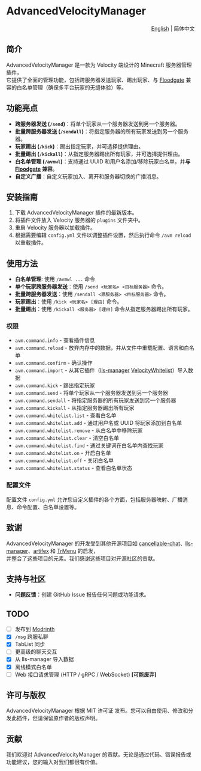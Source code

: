 # AdvancedVelocityManager

<div align="right">
  <a title="English" href="./README.md" >English</a>
  |
  简体中文
</div>

## 简介

AdvancedVelocityManager 是一款为 Velocity 端设计的 Minecraft 服务器管理插件，<br>
它提供了全面的管理功能，包括跨服务器发送玩家、踢出玩家、与 [Floodgate](https://geysermc.org/wiki/floodgate/) 兼容的白名单管理（确保多平台玩家的无缝体验）等。

## 功能亮点

- **跨服务器发送 (`/send`)**：将单个玩家从一个服务器发送到另一个服务器。
- **批量跨服务器发送 (`/sendall`)**：将指定服务器的所有玩家发送到另一个服务器。
- **玩家踢出 (`/kick`)**：踢出指定玩家，并可选择提供理由。
- **批量踢出 (`/kickall`)**：从指定服务器踢出所有玩家，并可选择提供理由。
- **白名单管理 (`/avmwl`)**：支持通过 UUID 和用户名添加/移除玩家白名单，并**与 [Floodgate](https://geysermc.org/wiki/floodgate/) 兼容**。
- **自定义广播**：自定义玩家加入、离开和服务器切换的广播消息。

## 安装指南

1. 下载 AdvancedVelocityManager 插件的最新版本。
2. 将插件文件放入 Velocity 服务器的 `plugins` 文件夹中。
3. 重启 Velocity 服务器以加载插件。
4. 根据需要编辑 `config.yml` 文件以调整插件设置，然后执行命令 `/avm reload` 以重载插件。

## 使用方法

- **白名单管理**: 使用 `/avmwl ...` 命令
- **单个玩家跨服务器发送**：使用 `/send <玩家名> <目标服务器>` 命令。
- **批量跨服务器发送**：使用 `/sendall <源服务器> <目标服务器>` 命令。
- **玩家踢出**：使用 `/kick <玩家名> [理由]` 命令。
- **批量踢出**：使用 `/kickall <服务器> [理由]` 命令从指定服务器踢出所有玩家。

### 权限

- `avm.command.info` - 查看插件信息
- `avm.command.reload` - 放弃内存中的数据，并从文件中重载配置、语言和白名单
- `avm.command.confirm` - 确认操作
- `avm.command.import` - 从其它插件（[lls-manager](https://github.com/plusls/lls-manager) [VelocityWhitelist](https://gitee.com/virtual-qu-an/velocity-whitelist)）导入数据
- `avm.command.kick` - 踢出指定玩家
- `avm.command.send` - 将单个玩家从一个服务器发送到另一个服务器
- `avm.command.sendall` - 将指定服务器的所有玩家发送到另一个服务器
- `avm.command.kickall` - 从指定服务器踢出所有玩家
- `avm.command.whitelist.list` - 查看白名单
- `avm.command.whitelist.add` - 通过用户名或 UUID 将玩家添加到白名单
- `avm.command.whitelist.remove` - 从白名单中移除玩家
- `avm.command.whitelist.clear` - 清空白名单
- `avm.command.whitelist.find` - 通过关键词在白名单内查找玩家
- `avm.command.whitelist.on` - 开启白名单
- `avm.command.whitelist.off` - 关闭白名单
- `avm.command.whitelist.status` - 查看白名单状态

### 配置文件

配置文件 `config.yml` 允许您自定义插件的各个方面，包括服务器映射、广播消息、命令配置、白名单设置等。

## 致谢

AdvancedVelocityManager 的开发受到其他开源项目如 [cancellable-chat](https://github.com/ZhuRuoLing/cancellable-chat)、[lls-manager](https://github.com/plusls/lls-manager)、[artifex](https://github.com/InsinuateProjects/artifex) 和 [TrMenu](https://github.com/TrPlugins/TrMenu) 的启发，<br>
并整合了这些项目的元素。我们感谢这些项目对开源社区的贡献。

## 支持与社区

- **问题反馈**：创建 GitHub Issue 报告任何问题或功能请求。

## TODO

- [ ] 发布到 [Modrinth](https://modrinth.com)
- [x] `/msg` 跨服私聊
- [x] TabList 同步
- [ ] 更高级的聊天交互
- [x] 从 lls-manager 导入数据
- [x] 离线模式白名单
- [ ] Web 接口请求管理 (HTTP / gRPC / WebSocket) **[可能废弃]**

## 许可与版权

AdvancedVelocityManager 根据 MIT 许可证 发布。您可以自由使用、修改和分发此插件，但请保留原作者的版权声明。

## 贡献

我们欢迎对 AdvancedVelocityManager 的贡献。无论是通过代码、错误报告或功能建议，您的输入对我们都很有价值。
